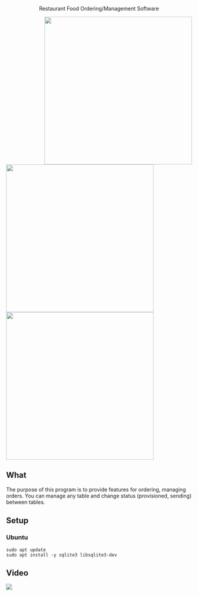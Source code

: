 <p align="center">Restaurant Food Ordering/Management Software</p>

  <img src="https://github.com/Andromeda606/RestoranTakip/blob/master/images/image3.png" width="400"  align="right">
  <br>
  <p>
        <img src="https://github.com/Andromeda606/RestoranTakip/blob/master/images/image1.png" width="400">
        <img src="https://github.com/Andromeda606/RestoranTakip/blob/master/images/image2.png" width="400" >
  </p>


## What
The purpose of this program is to provide features for ordering, managing orders. You can manage any table and change status (provisioned, sending) between tables.

## Setup
### Ubuntu
````shell
sudo apt update
sudo apt install -y sqlite3 libsqlite3-dev 
````

## Video
[![](https://img.youtube.com/vi/jNWSrtuBlNQ/maxresdefault.jpg)](https://youtu.be/jNWSrtuBlNQ)
